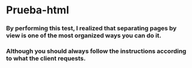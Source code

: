 # Prueba-html
<h3> By performing this test, I realized that separating pages by view is one of the most organized ways you can do it.</h3>
<h3>Although you should always follow the instructions according to what the client requests.</h3>
